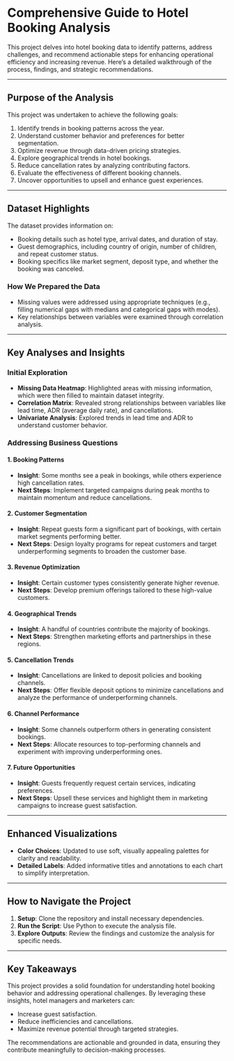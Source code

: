 # Comprehensive Guide to Hotel Booking Analysis

This project delves into hotel booking data to identify patterns, address challenges, and recommend actionable steps for enhancing operational efficiency and increasing revenue. Here’s a detailed walkthrough of the process, findings, and strategic recommendations.

---

## Purpose of the Analysis

This project was undertaken to achieve the following goals:

1. Identify trends in booking patterns across the year.
2. Understand customer behavior and preferences for better segmentation.
3. Optimize revenue through data-driven pricing strategies.
4. Explore geographical trends in hotel bookings.
5. Reduce cancellation rates by analyzing contributing factors.
6. Evaluate the effectiveness of different booking channels.
7. Uncover opportunities to upsell and enhance guest experiences.

---

## Dataset Highlights

The dataset provides information on:
- Booking details such as hotel type, arrival dates, and duration of stay.
- Guest demographics, including country of origin, number of children, and repeat customer status.
- Booking specifics like market segment, deposit type, and whether the booking was canceled.

### How We Prepared the Data

- Missing values were addressed using appropriate techniques (e.g., filling numerical gaps with medians and categorical gaps with modes).
- Key relationships between variables were examined through correlation analysis.

---

## Key Analyses and Insights

### Initial Exploration

- **Missing Data Heatmap**: Highlighted areas with missing information, which were then filled to maintain dataset integrity.
- **Correlation Matrix**: Revealed strong relationships between variables like lead time, ADR (average daily rate), and cancellations.
- **Univariate Analysis**: Explored trends in lead time and ADR to understand customer behavior.

### Addressing Business Questions

#### 1. Booking Patterns
- **Insight**: Some months see a peak in bookings, while others experience high cancellation rates.
- **Next Steps**: Implement targeted campaigns during peak months to maintain momentum and reduce cancellations.

#### 2. Customer Segmentation
- **Insight**: Repeat guests form a significant part of bookings, with certain market segments performing better.
- **Next Steps**: Design loyalty programs for repeat customers and target underperforming segments to broaden the customer base.

#### 3. Revenue Optimization
- **Insight**: Certain customer types consistently generate higher revenue.
- **Next Steps**: Develop premium offerings tailored to these high-value customers.

#### 4. Geographical Trends
- **Insight**: A handful of countries contribute the majority of bookings.
- **Next Steps**: Strengthen marketing efforts and partnerships in these regions.

#### 5. Cancellation Trends
- **Insight**: Cancellations are linked to deposit policies and booking channels.
- **Next Steps**: Offer flexible deposit options to minimize cancellations and analyze the performance of underperforming channels.

#### 6. Channel Performance
- **Insight**: Some channels outperform others in generating consistent bookings.
- **Next Steps**: Allocate resources to top-performing channels and experiment with improving underperforming ones.

#### 7. Future Opportunities
- **Insight**: Guests frequently request certain services, indicating preferences.
- **Next Steps**: Upsell these services and highlight them in marketing campaigns to increase guest satisfaction.

---

## Enhanced Visualizations

- **Color Choices**: Updated to use soft, visually appealing palettes for clarity and readability.
- **Detailed Labels**: Added informative titles and annotations to each chart to simplify interpretation.

---

## How to Navigate the Project

1. **Setup**: Clone the repository and install necessary dependencies.
2. **Run the Script**: Use Python to execute the analysis file.
3. **Explore Outputs**: Review the findings and customize the analysis for specific needs.

---

## Key Takeaways

This project provides a solid foundation for understanding hotel booking behavior and addressing operational challenges. By leveraging these insights, hotel managers and marketers can:

- Increase guest satisfaction.
- Reduce inefficiencies and cancellations.
- Maximize revenue potential through targeted strategies.

The recommendations are actionable and grounded in data, ensuring they contribute meaningfully to decision-making processes.

